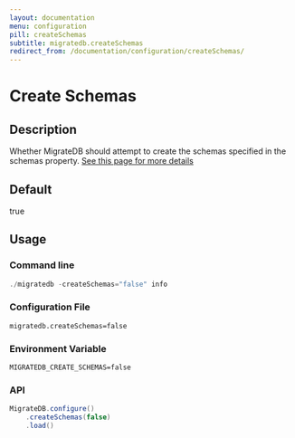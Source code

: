 ```yaml
---
layout: documentation
menu: configuration
pill: createSchemas
subtitle: migratedb.createSchemas
redirect_from: /documentation/configuration/createSchemas/
---
```


# Create Schemas

## Description

Whether MigrateDB should attempt to create the schemas specified in the schemas
property. [See this page for more details](/migratedb/documentation/concepts/migrations#the-createschemas-option-and-the-schema-history-table)

## Default

true

## Usage

### Command line

```powershell
./migratedb -createSchemas="false" info
```

### Configuration File

```properties
migratedb.createSchemas=false
```

### Environment Variable

```properties
MIGRATEDB_CREATE_SCHEMAS=false
```

### API

```java
MigrateDB.configure()
    .createSchemas(false)
    .load()
```
